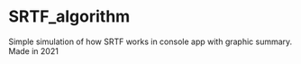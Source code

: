 # SRTF_algorithm
Simple simulation of how SRTF works in console app with graphic summary. Made in 2021
